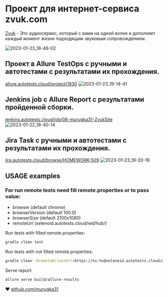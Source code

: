 # Проект для интернет-сервиса zvuk.com

[Zvuk](https://zvuk.com/) - Это аудиосервис, который с вами на одной волне и дополняет каждый момент жизни подходящим звуковым сопровождением.

![2023-01-23_18-46-02](https://user-images.githubusercontent.com/118747260/214087786-09b44311-0acc-479e-9be5-50260fb1d003.png)

## Проект в Allure TestOps с ручными и автотестами с результатами их прохождения.
<a target="_blank" href="https://allure.autotests.cloud/project/1830/">allure.autotests.cloud/project/1830</a> 
![2023-01-23_19-14-41](https://user-images.githubusercontent.com/118747260/214090886-fe2edafd-eae3-44f6-90b0-b559ed019c91.png)

## Jenkins job c Allure Report с результатами пройденной сборки.
<a target="_blank" href="https://jenkins.autotests.cloud/job/08-murugka31-ZvukSite/">jenkins.autotests.cloud/job/08-murugka31-ZvukSite</a>
![2023-01-22_18-40-14](https://user-images.githubusercontent.com/118747260/214093628-b7e2a93d-2222-4d4d-83f4-21b820a91589.png)

## Jira Task с ручными и автотестами с результатами их прохождения.
<a target="_blank" href="https://jira.autotests.cloud/browse/HOMEWORK-509/">jira.autotests.cloud/browse/HOMEWORK-509</a>
![2023-01-23_19-20-16](https://user-images.githubusercontent.com/118747260/214092328-d71b9137-6aea-4e2c-b4af-5871e7f1ab03.png)


## USAGE examples

### For run remote tests need fill remote.properties or to pass value:

* browser (default chrome)
* browserVersion (default 100.0)
* browserSize (default 2100x1080)
* remoteUrl (selenoid.autotests.cloud/wd/hub/)

Run tests with filled remote.properties:
```bash
gradle clean test
```

Run tests with not filled remote.properties:
```bash
gradle clean -DremoteDriverUrl=https://%s:%s@selenoid.autotests.cloud/wd/hub/ -DvideoStorage=https://selenoid.autotests.cloud/video/  test
```

Serve report:
```bash
allure serve build/allure-results
```

:heart: <a target="_blank" href="https://github.com/murugka31">github.com/murugka31</a><br/>


